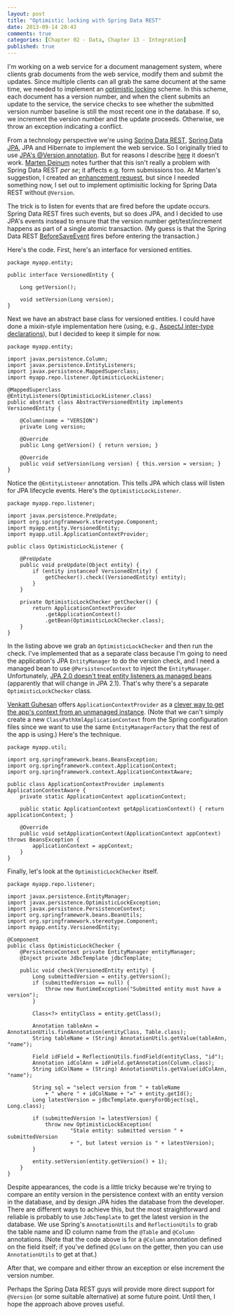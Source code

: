 ```yaml
---
layout: post
title: "Optimistic locking with Spring Data REST"
date: 2013-09-14 20:43
comments: true
categories: [Chapter 02 - Data, Chapter 13 - Integration]
published: true
---
```

I'm working on a web service for a document management system, where clients grab documents from the web service, modify them and submit the updates. Since multiple clients can all grab the same document at the same time, we needed to implement an [optimistic locking](http://c2.com/cgi/wiki?OptimisticLocking) scheme. In this scheme, each document has a version number, and when the client submits an update to the service, the service checks to see whether the submitted version number baseline is still the most recent one in the database. If so, we increment the version number and the update proceeds. Otherwise, we throw an exception indicating a conflict.

<!-- more -->

From a technology perspective we're using [Spring Data REST](http://projects.spring.io/spring-data-rest/), [Spring Data JPA](http://projects.spring.io/spring-data-jpa/), JPA and Hibernate to implement the web service. So I originally tried to use [JPA's @Version annotation](http://docs.oracle.com/javaee/6/api/javax/persistence/Version.html). But for reasons I describe [here](http://stackoverflow.com/questions/18780621/does-spring-data-rest-support-jpa-version) it doesn't work. [Marten Deinum](https://twitter.com/mdeinum) notes further that this isn't really a problem with Spring Data REST *per se*; it affects e.g. form submissions too. At Marten's suggestion, I created an [enhancement request](https://jira.springsource.org/browse/DATAREST-160), but since I needed something now, I set out to implement optimisitic locking for Spring Data REST without `@Version`.

The trick is to listen for events that are fired before the update occurs. Spring Data REST fires such events, but so does JPA, and I decided to use JPA's events instead to ensure that the version number get/test/increment happens as part of a single atomic transaction. (My guess is that the Spring Data REST [BeforeSaveEvent](http://docs.spring.io/spring-data/rest/docs/1.1.0.M1/reference/htmlsingle/#events-chapter) fires before entering the transaction.)

Here's the code. First, here's an interface for versioned entities.

    package myapp.entity;
    
    public interface VersionedEntity {

        Long getVersion();

        void setVersion(Long version);
    }

Next we have an abstract base class for versioned entities. I could have done a mixin-style implementation here (using, e.g., [AspectJ inter-type declarations](http://www.eclipse.org/aspectj/doc/next/progguide/language-interType.html)), but I decided to keep it simple for now.

    package myapp.entity;
    
    import javax.persistence.Column;
    import javax.persistence.EntityListeners;
    import javax.persistence.MappedSuperclass;
    import myapp.repo.listener.OptimisticLockListener;
    
    @MappedSuperclass
    @EntityListeners(OptimisticLockListener.class)
    public abstract class AbstractVersionedEntity implements VersionedEntity {
    	   
        @Column(name = "VERSION")
        private Long version;
       
        @Override
        public Long getVersion() { return version; }
       
        @Override
        public void setVersion(Long version) { this.version = version; }
    }

Notice the `@EntityListener` annotation. This tells JPA which class will listen for JPA lifecycle events. Here's the `OptimisticLockListener`.

    package myapp.repo.listener;
    
    import javax.persistence.PreUpdate;
    import org.springframework.stereotype.Component;
    import myapp.entity.VersionedEntity;
    import myapp.util.ApplicationContextProvider;
    
    public class OptimisticLockListener {
        
        @PreUpdate
        public void preUpdate(Object entity) {
            if (entity instanceof VersionedEntity) {
                getChecker().check((VersionedEntity) entity);
            }
        }
        
        private OptimisticLockChecker getChecker() {
            return ApplicationContextProvider
                .getApplicationContext()
                .getBean(OptimisticLockChecker.class);
        }
    }

In the listing above we grab an `OptimisticLockChecker` and then run the check. I've implemented that as a separate class because I'm going to need the application's JPA `EntityManager` to do the version check, and I need a managed bean to use `@PersistenceContext` to inject the `EntityManager`. Unfortunately, [JPA 2.0 doesn't treat entity listeners as managed beans](http://stackoverflow.com/questions/12951701/how-to-get-entity-manager-or-transaction-in-jpa-listener) (apparently that will change in JPA 2.1). That's why there's a separate `OptimisticLockChecker` class.

[Venkatt Guhesan](https://twitter.com/vguhesan) offers `ApplicationContextProvider` as a [clever way to get the app's context from an unmanaged instance](http://mythinkpond.wordpress.com/2010/03/22/spring-application-context/). (Note that we can't simply create a new `ClassPathXmlApplicationContext` from the Spring configuration files since we want to use the same `EntityManagerFactory` that the rest of the app is using.) Here's the technique.

    package myapp.util;
    
    import org.springframework.beans.BeansException;
    import org.springframework.context.ApplicationContext;
    import org.springframework.context.ApplicationContextAware;
    
    public class ApplicationContextProvider implements ApplicationContextAware {
        private static ApplicationContext applicationContext;
        
        public static ApplicationContext getApplicationContext() { return applicationContext; }
        
        @Override
        public void setApplicationContext(ApplicationContext appContext) throws BeansException {
            applicationContext = appContext;
        }
    }

Finally, let's look at the `OptimisticLockChecker` itself.

    package myapp.repo.listener;
    
    import javax.persistence.EntityManager;
    import javax.persistence.OptimisticLockException;
    import javax.persistence.PersistenceContext;
    import org.springframework.beans.BeanUtils;
    import org.springframework.stereotype.Component;
    import myapp.entity.VersionedEntity;
    
    @Component
    public class OptimisticLockChecker {
        @PersistenceContext private EntityManager entityManager;
        @Inject private JdbcTemplate jdbcTemplate;
        
        public void check(VersionedEntity entity) {
            Long submittedVersion = entity.getVersion();
            if (submittedVersion == null) {
                throw new RuntimeException("Submitted entity must have a version");
            }
            
            Class<?> entityClass = entity.getClass();
            
            Annotation tableAnn = AnnotationUtils.findAnnotation(entityClass, Table.class);
            String tableName = (String) AnnotationUtils.getValue(tableAnn, "name");
            
            Field idField = ReflectionUtils.findField(entityClass, "id");
            Annotation idColAnn = idField.getAnnotation(Column.class);
            String idColName = (String) AnnotationUtils.getValue(idColAnn, "name");
            
            String sql = "select version from " + tableName
                + " where " + idColName + "=" + entity.getId();
            Long latestVersion = jdbcTemplate.queryForObject(sql, Long.class);
            
            if (submittedVersion != latestVersion) {
                throw new OptimisticLockException(
                        "Stale entity: submitted version " + submittedVersion
                        + ", but latest version is " + latestVersion);
            }
            
            entity.setVersion(entity.getVersion() + 1);
        }
    }

Despite appearances, the code is a little tricky because we're trying to compare an entity version in the persistence context with an entity version in the database, and by design JPA hides the database from the developer. There are different ways to achieve this, but the most straightforward and reliable is probably to use `JdbcTemplate` to get the latest version in the database. We use Spring's `AnnotationUtils` and `ReflectionUtils` to grab the table name and ID column name from the `@Table` and `@Column` annotations. (Note that the code above is for a `@Column` annotation defined on the field itself; if you've defined `@Column` on the getter, then you can use `AnnotationUtils` to get at that.)

After that, we compare and either throw an exception or else increment the version number.

Perhaps the Spring Data REST guys will provide more direct support for `@Version` (or some suitable alternative) at some future point. Until then, I hope the approach above proves useful.
